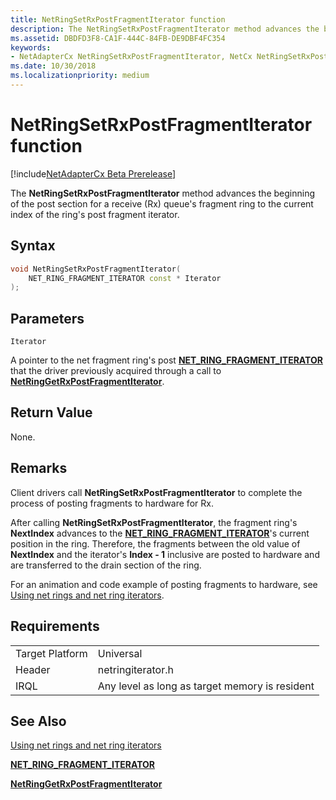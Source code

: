 ```yaml
---
title: NetRingSetRxPostFragmentIterator function
description: The NetRingSetRxPostFragmentIterator method advances the beginning of the post section for a receive (Rx) queue's fragment ring to the current index of the ring's post fragment iterator.
ms.assetid: DBDFD3F8-CA1F-444C-84FB-DE9DBF4FC354
keywords:
- NetAdapterCx NetRingSetRxPostFragmentIterator, NetCx NetRingSetRxPostFragmentIterator
ms.date: 10/30/2018
ms.localizationpriority: medium
---
```


# NetRingSetRxPostFragmentIterator function

[!include[NetAdapterCx Beta Prerelease](../netcx-beta-prerelease.md)]

The **NetRingSetRxPostFragmentIterator** method advances the beginning of the post section for a receive (Rx) queue's fragment ring to the current index of the ring's post fragment iterator.

## Syntax

```cpp
void NetRingSetRxPostFragmentIterator(
    NET_RING_FRAGMENT_ITERATOR const * Iterator
);
```

## Parameters

`Iterator`

A pointer to the net fragment ring's post [**NET_RING_FRAGMENT_ITERATOR**](net-ring-fragment-iterator.md) that the driver previously acquired through a call to [**NetRingGetRxPostFragmentIterator**](netringgetrxpostfragmentiterator.md).

## Return Value

None.

## Remarks

Client drivers call **NetRingSetRxPostFragmentIterator** to complete the process of posting fragments to hardware for Rx.

After calling **NetRingSetRxPostFragmentIterator**, the fragment ring's **NextIndex** advances to the [**NET_RING_FRAGMENT_ITERATOR**](net-ring-fragment-iterator.md)'s current position in the ring. Therefore, the fragments between the old value of **NextIndex** and the iterator's **Index - 1** inclusive are posted to hardware and are transferred to the drain section of the ring.

For an animation and code example of posting fragments to hardware, see [Using net rings and net ring iterators](using-net-rings-and-net-ring-iterators.md).

## Requirements

|  |  |
| --- | --- |
| Target Platform | Universal |
| Header | netringiterator.h |
| IRQL | Any level as long as target memory is resident |

## See Also

[Using net rings and net ring iterators](using-net-rings-and-net-ring-iterators.md)

[**NET_RING_FRAGMENT_ITERATOR**](net-ring-fragment-iterator.md)

[**NetRingGetRxPostFragmentIterator**](netringgetrxpostfragmentiterator.md)